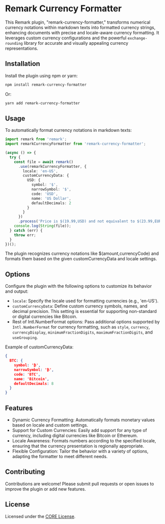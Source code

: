# Remark Currency Formatter

This Remark plugin, "remark-currency-formatter," transforms numerical currency notations within markdown texts into formatted currency strings, enhancing documents with precise and locale-aware currency formatting. It leverages custom currency configurations and the powerful `exchange-rounding` library for accurate and visually appealing currency representations.

## Installation

Install the plugin using npm or yarn:

```bash
npm install remark-currency-formatter
```

Or:

```bash
yarn add remark-currency-formatter
```

## Usage

To automatically format currency notations in markdown texts:

```typescript
import remark from 'remark';
import remarkCurrencyFormatter from 'remark-currency-formatter';

(async () => {
  try {
    const file = await remark()
      .use(remarkCurrencyFormatter, {
        locale: 'en-US',
        customCurrencyData: {
          USD: {
            symbol: '$',
            narrowSymbol: '$',
            code: 'USD',
            name: 'US Dollar',
            defaultDecimals: 2
          }
        }
      })
      .process('Price is $(19.99,USD) and not equivalent to $(23.99,EUR).');
    console.log(String(file));
  } catch (err) {
    throw err;
  }
})();
```

The plugin recognizes currency notations like $(amount,currencyCode) and formats them based on the given customCurrencyData and locale settings.

## Options

Configure the plugin with the following options to customize its behavior and output:

- `locale`: Specify the locale used for formatting currencies (e.g., 'en-US').
- `customCurrencyData`: Define custom currency symbols, names, and decimal precision. This setting is essential for supporting non-standard or digital currencies like Bitcoin.
- Rest of Intl.NumberFormat options: Pass additional options supported by `Intl.NumberFormat` for currency formatting, such as `style`, `currency`, `currencyDisplay`, `minimumFractionDigits`, `maximumFractionDigits`, and `useGrouping`.

Example of customCurrencyData:

```json
{
  BTC: {
    symbol: '₿',
    narrowSymbol: '₿',
    code: 'BTC',
    name: 'Bitcoin',
    defaultDecimals: 8
  }
}
```

## Features

- Dynamic Currency Formatting: Automatically formats monetary values based on locale and custom settings.
- Support for Custom Currencies: Easily add support for any type of currency, including digital currencies like Bitcoin or Ethereum.
- Locale Awareness: Formats numbers according to the specified locale, ensuring that the currency presentation is regionally appropriate.
- Flexible Configuration: Tailor the behavior with a variety of options, adapting the formatter to meet different needs.

## Contributing

Contributions are welcome! Please submit pull requests or open issues to improve the plugin or add new features.

## License

Licensed under the [CORE License](LICENSE).
